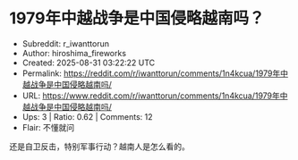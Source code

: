# 1979年中越战争是中国侵略越南吗？

- Subreddit: r_iwanttorun
- Author: hiroshima_fireworks
- Created: 2025-08-31 03:22:22 UTC
- Permalink: https://reddit.com/r/iwanttorun/comments/1n4kcua/1979年中越战争是中国侵略越南吗/
- URL: https://www.reddit.com/r/iwanttorun/comments/1n4kcua/1979年中越战争是中国侵略越南吗/
- Ups: 3 | Ratio: 0.62 | Comments: 12
- Flair: 不懂就问


还是自卫反击，特别军事行动？越南人是怎么看的。

